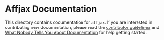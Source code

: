 # Affjax Documentation

This directory contains documentation for `affjax`. If you are interested in contributing new documentation, please read the [contributor guidelines](../CONTRIBUTING.md) and [What Nobody Tells You About Documentation](https://documentation.divio.com) for help getting started.
